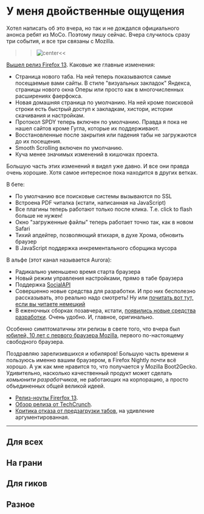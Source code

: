 # У меня двойственные ощущения

Хотел написать об это вчера, но так и не дождался официального анонса ребят из MoCo. Поэтому пишу сейчас. Вчера случилось сразу три события, и все три связаны с Mozilla.

>>![center](http://chyo.ru/m_1779.png)<<

[Вышел релиз Firefox 13](http://www.mozilla.org/en-US/firefox/13.0/releasenotes/). Каковые же главные изменения:

* Страница нового таба. На ней теперь показываются самые посещаемые вами сайты. В стиле "визуальных закладок" Яндекса, страницы нового окна Оперы или просто как в многочисленных расширениях фаерфокса.
* Новая домашняя страница по умолчанию. На ней кроме поисковой строки есть быстрый доступ к закладкам, хистори, истории скачивания и настройкам.
* Протокол SPDY теперь включен по умолчанию. Правда я пока не нашел сайтов кроме Гугла, которые их поддерживают.
* Восстановленные после закрытия или падения табы не загружаются до их посещения.
* Smooth Scrolling включен по умолчанию.
* Куча менее значимых изменений в кишочках проекта.

Большую часть этих изменений я видел уже давно. И все они правда очень хорошие. Хотя самое интересное пока находится в других ветках.

В бете:

* По умолчанию все поисковые системы вызываются по SSL
* Встроена PDF читалка (кстати, написанная на JavaScript)
* Все плагины теперь работают только после клика. Т.е. click to flash больше не нужен!
* Окно "загруженные файлы" теперь работает точно так, как в новом Safari
* Тихий апдейтер, позволяющий втихаря, в духе Хрома, обновить браузер
* В JavaScript поддержка инкрементального сборщика мусора

В альфе (этот канал называется Aurora):

* Радикально уменьшено время старта браузера
* Новый режим управления настройками, прямо в табе браузера
* Поддержка [SocialAPI](https://wiki.mozilla.org/Labs/SocialAPI)
* Совершенно новые средства для разработки. И про них бесполезно рассказывать, это реально надо смотреть! Ну или [почитать вот тут, если вы читаете немецкий](http://www.soeren-hentzschel.at/mozilla/firefox/2012/06/03/firefox-15-mit-kommandozeile-responsive-mode-debugger-mehr-fur-webentwickler/)
* В еженочных сборках позавчера, кстати, [появились новые средства разработки](http://www.webmonkey.com/2012/06/new-firefox-developer-tools-will-help-you-build-responsive-websites/). Очень удобно. И, главное, оригинально.

Особенно симптоматичны эти релизы в свете того, что вчера был [юбилей, 10 лет с первого браузера Mozilla](http://www.mozilla.org/en-US/press/mozilla1.0.html), первого по-настоящему свободного браузера.

Поздравляю зарелизившихся и юбиляров! Большую часть времени я пользуюсь именно вашим браузером, в Firefox Nightly почти всё хорошо. А уж как мне нравится то, что получается у Mozilla Boot2Gecko. Удивительно, насколько качественный продукт может сделать *комьюнити разработчиков*, не работающих на корпорацию,  а просто объединенных общей великой идеей.

* [Релиз-ноуты Firerfox 13](http://www.mozilla.org/en-US/firefox/13.0/releasenotes/).
* [Обзор релиза от TechCrunch](http://techcrunch.com/2012/06/04/firefox-13-new-home-page-spdy-support/).
* [Критика отказа от предзагрузки табов](http://renesd.blogspot.co.uk/2012/06/why-new-firefox-load-tabs-on-demand-is.html), на удивление аргументированная.

-----

## Для всех
## На грани
## Для гиков
## Разное

